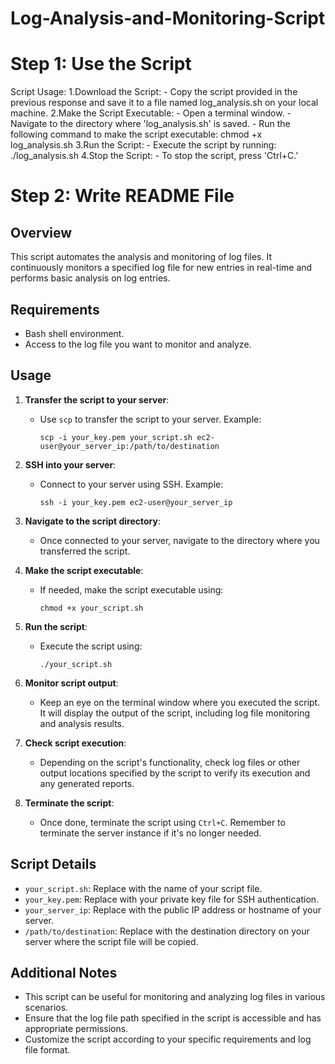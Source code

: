 # Log-Analysis-and-Monitoring-Script

# Step 1: Use the Script

Script Usage:
 1.Download the Script:
    - Copy the script provided in the previous response and save it to a file named log_analysis.sh on your local machine.
 2.Make the Script Executable:
    - Open a terminal window.
    - Navigate to the directory where 'log_analysis.sh' is saved.
    - Run the following command to make the script executable:
       chmod +x log_analysis.sh
 3.Run the Script:
    - Execute the script by running:
       ./log_analysis.sh
 4.Stop the Script:
    - To stop the script, press 'Ctrl+C.'
    
# Step 2: Write README File
## Overview

This script automates the analysis and monitoring of log files. It continuously monitors a specified log file for new entries in real-time and performs basic analysis on log entries.

## Requirements

- Bash shell environment.
- Access to the log file you want to monitor and analyze.

## Usage

1. **Transfer the script to your server**:
   - Use `scp` to transfer the script to your server. Example:
     ```
     scp -i your_key.pem your_script.sh ec2-user@your_server_ip:/path/to/destination
     ```

2. **SSH into your server**:
   - Connect to your server using SSH. Example:
     ```
     ssh -i your_key.pem ec2-user@your_server_ip
     ```

3. **Navigate to the script directory**:
   - Once connected to your server, navigate to the directory where you transferred the script.

4. **Make the script executable**:
   - If needed, make the script executable using:
     ```
     chmod +x your_script.sh
     ```

5. **Run the script**:
   - Execute the script using:
     ```
     ./your_script.sh
     ```

6. **Monitor script output**:
   - Keep an eye on the terminal window where you executed the script. It will display the output of the script, including log file monitoring and analysis results.

7. **Check script execution**:
   - Depending on the script's functionality, check log files or other output locations specified by the script to verify its execution and any generated reports.

8. **Terminate the script**:
   - Once done, terminate the script using `Ctrl+C`. Remember to terminate the server instance if it's no longer needed.

## Script Details

- `your_script.sh`: Replace with the name of your script file.
- `your_key.pem`: Replace with your private key file for SSH authentication.
- `your_server_ip`: Replace with the public IP address or hostname of your server.
- `/path/to/destination`: Replace with the destination directory on your server where the script file will be copied.

## Additional Notes

- This script can be useful for monitoring and analyzing log files in various scenarios.
- Ensure that the log file path specified in the script is accessible and has appropriate permissions.
- Customize the script according to your specific requirements and log file format.


 



